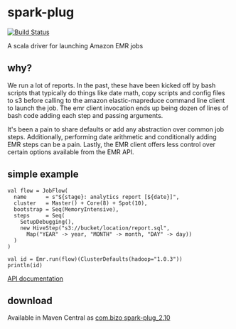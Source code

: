 # spark-plug
[![Build Status](https://travis-ci.org/ogrodnek/spark-plug.svg?branch=master)](https://travis-ci.org/ogrodnek/spark-plug)

A scala driver for launching Amazon EMR jobs

## why?

We run a lot of reports.  In the past, these have been kicked off by bash scripts that typically do things like date math, copy scripts and config files to s3 before calling to the amazon elastic-mapreduce command line client to launch the job.  The emr client invocation ends up being dozen of lines of bash code adding each step and passing arguments.

It's been a pain to share defaults or add any abstraction over common job steps.  Additionally, performing date arithmetic and conditionally adding EMR steps can be a pain.  Lastly, the EMR client offers less control over certain options available from the EMR API.

## simple example

```
val flow = JobFlow(
  name      = s"${stage}: analytics report [${date}]",
  cluster   = Master() + Core(8) + Spot(10),
  bootstrap = Seq(MemoryIntensive),
  steps     = Seq(
    SetupDebugging(),
    new HiveStep("s3://bucket/location/report.sql",
      Map("YEAR" -> year, "MONTH" -> month, "DAY" -> day))
  )
)

val id = Emr.run(flow)(ClusterDefaults(hadoop="1.0.3"))
println(id)

```

[API documentation](http://ogrodnek.github.io/spark-plug/latest/api/#com.bizo.hive.sparkplug.emr.package)

## download

Available in Maven Central as [com.bizo spark-plug_2.10](http://search.maven.org/#search%7Cga%7C1%7Ca%3A%22spark-plug_2.10%22)

